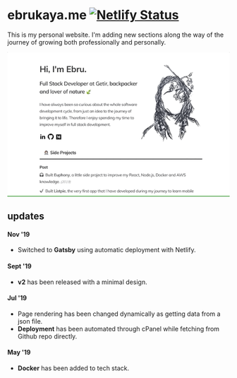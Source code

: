 # ebrukaya.me [![Netlify Status](https://api.netlify.com/api/v1/badges/50475728-6058-4748-9ccb-b5627560ff68/deploy-status)](https://app.netlify.com/sites/ebru/deploys)

This is my personal website. I'm adding new sections along the way of the journey of growing both professionally and personally.

![Scheme](src/images/v2.2.gif)

## updates
#### Nov '19
- Switched to **Gatsby** using automatic deployment with Netlify.

#### Sept '19
- **v2** has been released with a minimal design.

#### Jul '19
- Page rendering has been changed dynamically as getting data from a json file.
- **Deployment** has been automated through cPanel while fetching from Github repo directly.

#### May '19
- **Docker** has been added to tech stack.
